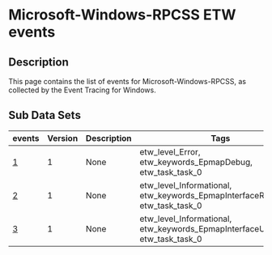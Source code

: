 # Microsoft-Windows-RPCSS ETW events

## Description
This page contains the list of events for Microsoft-Windows-RPCSS, as collected by the Event Tracing for Windows.

## Sub Data Sets
|events|Version|Description|Tags|
|---|---|---|---|
|[1](events/event-1_v1.md)|1|None|etw_level_Error, etw_keywords_EpmapDebug, etw_task_task_0|
|[2](events/event-2_v1.md)|1|None|etw_level_Informational, etw_keywords_EpmapInterfaceRegister, etw_task_task_0|
|[3](events/event-3_v1.md)|1|None|etw_level_Informational, etw_keywords_EpmapInterfaceUnregister, etw_task_task_0|
